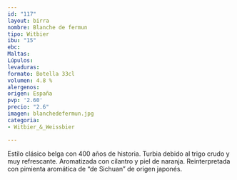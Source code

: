 ```yaml
---
id: "117"
layout: birra
nombre: Blanche de fermun
tipo: Witbier
ibu: "15"
ebc: 
Maltas: 
Lúpulos: 
levaduras: 
formato: Botella 33cl
volumen: 4.8 %
alergenos: 
origen: España
pvp: '2.60'
precio: "2.6"
imagen: blanchedefermun.jpg
categoria:
- Witbier_&_Weissbier

---
```

Estilo clásico belga con 400 años de historia. Turbia debido al trigo crudo y muy refrescante. Aromatizada con cilantro y piel de naranja. Reinterpretada con pimienta aromática de “de Sichuan” de origen japonés.